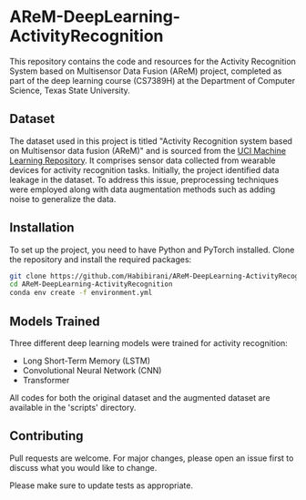 # AReM-DeepLearning-ActivityRecognition
This repository contains the code and resources for the Activity Recognition System based on Multisensor Data Fusion (AReM) project, completed as part of the deep learning course (CS7389H) at the Department of Computer Science, Texas State University.

## Dataset
The dataset used in this project is titled "Activity Recognition system based on Multisensor data fusion (AReM)" and is sourced from the [UCI Machine Learning Repository](https://archive.ics.uci.edu/dataset/366/activity+recognition+system+based+on+multisensor+data+fusion+arem). It comprises sensor data collected from wearable devices for activity recognition tasks. Initially, the project identified data leakage in the dataset. To address this issue, preprocessing techniques were employed along with data augmentation methods such as adding noise to generalize the data.


## Installation

To set up the project, you need to have Python and PyTorch installed. Clone the repository and install the required packages:

```bash
git clone https://github.com/Habibirani/AReM-DeepLearning-ActivityRecognitiont.git
cd AReM-DeepLearning-ActivityRecognition
conda env create -f environment.yml

```

## Models Trained
Three different deep learning models were trained for activity recognition:

- Long Short-Term Memory (LSTM)
- Convolutional Neural Network (CNN)
- Transformer

All codes for both the original dataset and the augmented dataset are available in the 'scripts' directory.


<!-- CONTRIBUTING -->
## Contributing
Pull requests are welcome. For major changes, please open an issue first to discuss what you would like to change.

Please make sure to update tests as appropriate.


